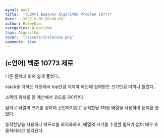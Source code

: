 ```yaml
---
ayout: post
title:  "[C언어] BaekJun Algorithm Problem 10773"
date:   2022-9-05 00:00:00
author: RileyKim
categories: Algorithm
tags: Algorithm
cover:  "/assets/instacode.png"
comments: true
---
```






## (c언어) 백준 10773  제로 



다른 문제에 비해 쉽게 풀었다..

stack을 더하는 과정에서 top만큼 더해야 하는데 입력받은 크기만큼 더하니 틀렸다..

스택의 위치를 잘 계산해서 코드를 짜야한다.



임의로 배열의 크기를 정하여 선언하지않고 동적할당 1차원 배열을 사용하여 문제를 풀었다. 

동적할당을 사용하니 메모리를 최적하하고, 배열의 크기를 수정할 필요가 없어 매우 효율적이라고 생각된다. 



<script src="https://gist.github.com/RileyKim/ba751ac4e522168402230bdd79a99a5a.js"></script>